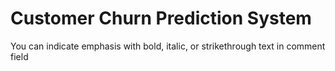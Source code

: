 # Customer Churn Prediction System 
You can indicate emphasis with bold, italic, or strikethrough text in comment field